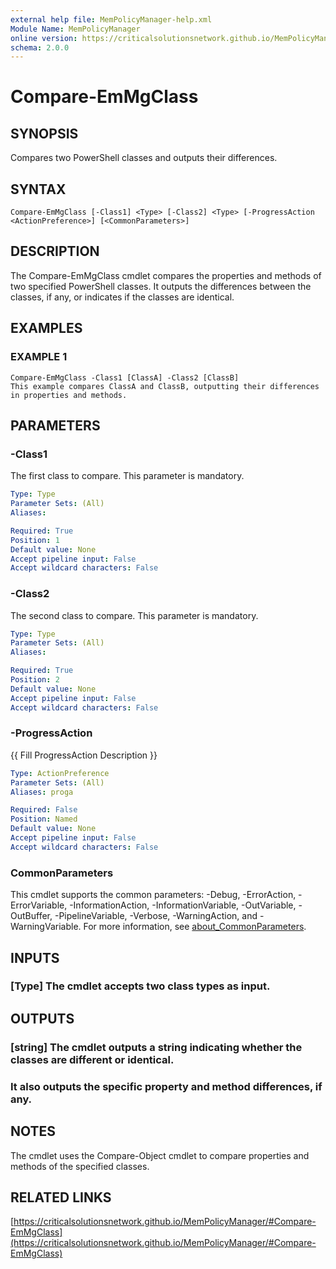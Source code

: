 ```yaml
---
external help file: MemPolicyManager-help.xml
Module Name: MemPolicyManager
online version: https://criticalsolutionsnetwork.github.io/MemPolicyManager/#Compare-EmMgClass
schema: 2.0.0
---
```


# Compare-EmMgClass

## SYNOPSIS
Compares two PowerShell classes and outputs their differences.

## SYNTAX

```
Compare-EmMgClass [-Class1] <Type> [-Class2] <Type> [-ProgressAction <ActionPreference>] [<CommonParameters>]
```

## DESCRIPTION
The Compare-EmMgClass cmdlet compares the properties and methods of two specified PowerShell classes.
It outputs the differences between the classes, if any, or indicates if the classes are identical.

## EXAMPLES

### EXAMPLE 1
```
Compare-EmMgClass -Class1 [ClassA] -Class2 [ClassB]
This example compares ClassA and ClassB, outputting their differences in properties and methods.
```

## PARAMETERS

### -Class1
The first class to compare.
This parameter is mandatory.

```yaml
Type: Type
Parameter Sets: (All)
Aliases:

Required: True
Position: 1
Default value: None
Accept pipeline input: False
Accept wildcard characters: False
```

### -Class2
The second class to compare.
This parameter is mandatory.

```yaml
Type: Type
Parameter Sets: (All)
Aliases:

Required: True
Position: 2
Default value: None
Accept pipeline input: False
Accept wildcard characters: False
```

### -ProgressAction
{{ Fill ProgressAction Description }}

```yaml
Type: ActionPreference
Parameter Sets: (All)
Aliases: proga

Required: False
Position: Named
Default value: None
Accept pipeline input: False
Accept wildcard characters: False
```

### CommonParameters
This cmdlet supports the common parameters: -Debug, -ErrorAction, -ErrorVariable, -InformationAction, -InformationVariable, -OutVariable, -OutBuffer, -PipelineVariable, -Verbose, -WarningAction, and -WarningVariable. For more information, see [about_CommonParameters](http://go.microsoft.com/fwlink/?LinkID=113216).

## INPUTS

### [Type] The cmdlet accepts two class types as input.
## OUTPUTS

### [string] The cmdlet outputs a string indicating whether the classes are different or identical.
### It also outputs the specific property and method differences, if any.
## NOTES
The cmdlet uses the Compare-Object cmdlet to compare properties and methods of the specified classes.

## RELATED LINKS

[https://criticalsolutionsnetwork.github.io/MemPolicyManager/#Compare-EmMgClass](https://criticalsolutionsnetwork.github.io/MemPolicyManager/#Compare-EmMgClass)

